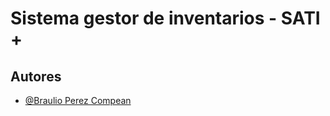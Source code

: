 
# Sistema gestor de inventarios - SATI + 





## Autores

- [@Braulio Perez Compean](https://www.github.com/ghstll)




